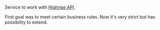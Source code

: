 Service to work with [Highrise API](https://github.com/basecamp/highrise-api).

First goal was to meet certain business rules. Now it's very strict but has possibility to extend.
